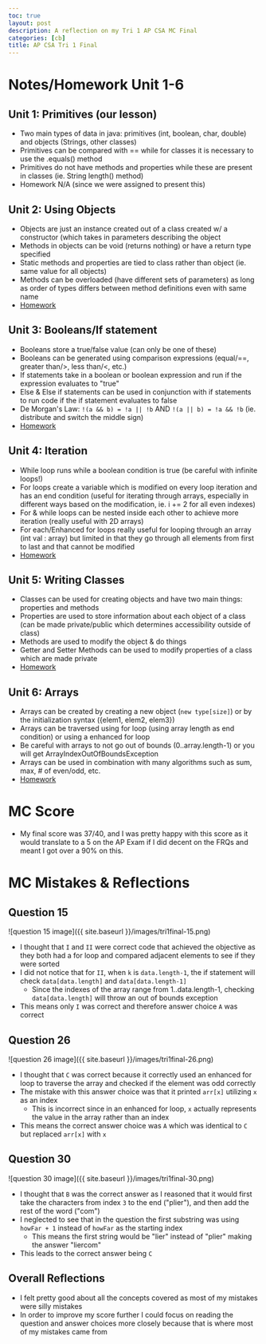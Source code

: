 ```yaml
---
toc: true
layout: post
description: A reflection on my Tri 1 AP CSA MC Final
categories: [cb]
title: AP CSA Tri 1 Final
---
```


# Notes/Homework Unit 1-6
## Unit 1: Primitives (our lesson)
- Two main types of data in java: primitives (int, boolean, char, double) and objects (Strings, other classes)
- Primitives can be compared with == while for classes it is necessary to use the .equals() method
- Primitives do not have methods and properties while these are present in classes (ie. String length() method)
- Homework N/A (since we were assigned to present this)
## Unit 2: Using Objects
- Objects are just an instance created out of a class created w/ a constructor (which takes in parameters describing the object
- Methods in objects can be void (returns nothing) or have a return type specified
- Static methods and properties are tied to class rather than object (ie. same value for all objects)
- Methods can be overloaded (have different sets of parameters) as long as order of types differs between method definitions even with same name
- [Homework](https://rohanj.dev/apcsa_fastpages/2022/10/23/unit-2.html)
## Unit 3: Booleans/If statement
- Booleans store a true/false value (can only be one of these)
- Booleans can be generated using comparison expressions (equal/==, greater than/>, less than/<, etc.)
- If statements take in a boolean or boolean expression and run if the expression evaluates to "true"
- Else & Else if statements can be used in conjunction with if statements to run code if the if statement evaluates to false
- De Morgan's Law: ``!(a && b) = !a || !b`` AND ``!(a || b) = !a && !b`` (ie. distribute and switch the middle sign) 
- [Homework](https://kinerboi.github.io/myFirstRepopart2/2022/10/24/Unit3.html)
## Unit 4: Iteration
- While loop runs while a boolean condition is true (be careful with infinite loops!)
- For loops create a variable which is modified on every loop iteration and has an end condition (useful for iterating through arrays, especially in different ways based on the modification, ie. i += 2 for all even indexes)
- For & while loops can be nested inside each other to achieve more iteration (really useful with 2D arrays)
- For each/Enhanced for loops really useful for looping through an array (int val : array) but limited in that they go through all elements from first to last and that cannot be modified
- [Homework](https://rohanj.dev/apcsa_fastpages/2022/10/23/caesar.html)
## Unit 5: Writing Classes
- Classes can be used for creating objects and have two main things: properties and methods
- Properties are used to store information about each object of a class (can be made private/public which determines accessibility outside of class)
- Methods are used to modify the object & do things
- Getter and Setter Methods can be used to modify properties of a class which are made private
- [Homework](https://kinerboi.github.io/myFirstRepopart2/2022/10/20/Class.html)
## Unit 6: Arrays
- Arrays can be created by creating a new object (``new type[size]``) or by the initialization syntax ({elem1, elem2, elem3})
- Arrays can be traversed using for loop (using array length as end condition) or using a enhanced for loop
- Be careful with arrays to not go out of bounds (0..array.length-1) or you will get ArrayIndexOutOfBoundsException
- Arrays can be used in combination with many algorithms such as sum, max, # of even/odd, etc.
- [Homework](https://rohanj.dev/apcsa_fastpages/cb/2022/10/30/unit-6-hw.html)

# MC Score
- My final score was 37/40, and I was pretty happy with this score as it would translate to a 5 on the AP Exam if I did decent on the FRQs and meant I got over a 90% on this.

# MC Mistakes & Reflections
## Question 15
![question 15 image]({{ site.baseurl }}/images/tri1final-15.png)
- I thought that ``I`` and ``II`` were correct code that achieved the objective as they both had a for loop and compared adjacent elements to see if they were sorted
- I did not notice that for ``II``, when ``k`` is ``data.length-1``, the if statement will check ``data[data.length]`` and ``data[data.length-1]``
  - Since the indexes of the array range from 1..data.length-1, checking ``data[data.length]`` will throw an out of bounds exception
- This means only ``I`` was correct and therefore answer choice ``A`` was correct

## Question 26
![question 26 image]({{ site.baseurl }}/images/tri1final-26.png)
- I thought that ``C`` was correct because it correctly used an enhanced for loop to traverse the array and checked if the element was odd correctly
- The mistake with this answer choice was that it printed ``arr[x]`` utilizing ``x`` as an index
  - This is incorrect since in an enhanced for loop, ``x`` actually represents the value in the array rather than an index
- This means the correct answer choice was ``A`` which was identical to ``C`` but replaced ``arr[x]`` with ``x``

## Question 30
![question 30 image]({{ site.baseurl }}/images/tri1final-30.png)
- I thought that ``B`` was the correct answer as I reasoned that it would first take the characters from index ``3`` to the end ("plier"), and then add the rest of the word ("com")
- I neglected to see that in the question the first substring was using ``howFar + 1`` instead of ``howFar`` as the starting index
  - This means the first string would be "lier" instead of "plier" making the answer "liercom"
- This leads to the correct answer being ``C``

## Overall Reflections
- I felt pretty good about all the concepts covered as most of my mistakes were silly mistakes
- In order to improve my score further I could focus on reading the question and answer choices more closely because that is where most of my mistakes came from

<script src="https://utteranc.es/client.js" repo="rjawesome/fastpages_comments" issue-term="pathname" theme="github-light" crossorigin="anonymous" async>
</script>
